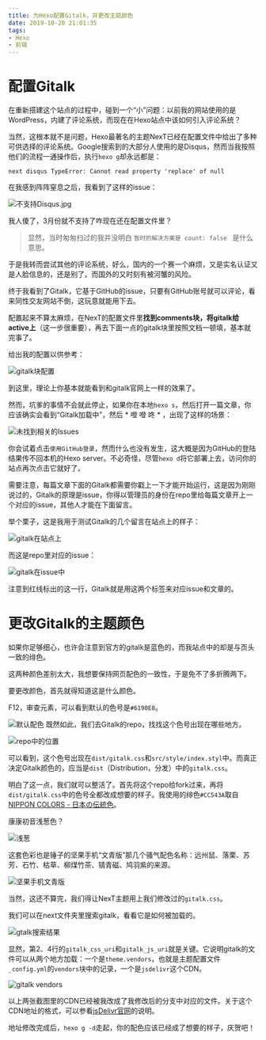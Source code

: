 ```yaml
---
title: 为Hexo配置Gitalk，并更改主题颜色
date: 2019-10-20 21:01:35
tags:
- Hexo
- 前端
---
```


# 配置Gitalk
在重新搭建这个站点的过程中，碰到一个“小”问题：以前我的网站使用的是WordPress，内建了评论系统，而现在在Hexo站点中该如何引入评论系统？

当然，这根本就不是问题，Hexo最著名的主题NexT已经在配置文件中给出了多种可供选择的评论系统。Google搜索到的大部分人使用的是Disqus，然而当我按照他们的流程一通操作后，执行`hexo g`却永远都是：

    next disqus TypeError: Cannot read property 'replace' of null

在我感到阵阵窒息之后，我看到了这样的issue：

![不支持Disqus.jpg](http://storage.live.com/items/3550ADEE9AFF19FD!99494:/fkE8JSxeo4pjmu7.jpg?authkey=AIbyrqnS5z58phc)

我人傻了，3月份就不支持了咋现在还在配置文件里？

> 显然，当时匆匆扫过的我并没明白 `暂时的解决方案是 count: false ` 是什么意思。

于是我转而尝试其他的评论系统，好么，国内的一个赛一个麻烦，又是实名认证又是人脸信息的，还是别了。而国外的又时刻有被河蟹的风险。

终于我看到了Gitalk，它基于GitHub的issue，只要有GitHub账号就可以评论，看来同性交友网站不倒，这玩意就能用下去。

<!-- more -->

配置起来不算太麻烦，在NexT的配置文件里**找到comments块，将gitalk给active上**（这一步很重要），再去下面一点的gitalk块里按照文档一顿填，基本就完事了。

给出我的配置以供参考：

![gitalk块配置](http://storage.live.com/items/3550ADEE9AFF19FD!99495:/jPw6frglHAW52ME.jpg?authkey=AIbyrqnS5z58phc)

到这里，理论上你基本就能看到和gitalk官网上一样的效果了。

然而，坑爹的事情不会就此停止，如果你在本地`hexo s`，然后打开一篇文章，你应该确实会看到“Gitalk加载中”，然后 * 噔  噔  咚 * ，出现了这样的场景：

![未找到相关的Issues](http://storage.live.com/items/3550ADEE9AFF19FD!99496:/VmbrWfpDMNute5O.jpg?authkey=AIbyrqnS5z58phc)

你会试着点击`使用GitHub登录`，然而什么也没有发生，这大概是因为GitHub的登陆结果传不回本机的Hexo server。不必奇怪，尽管`hexo d`将它部署上去，访问你的站点再次点击它就好了。

需要注意，每篇文章下面的Gitalk都需要你戳上一下才能开始运行，这是因为刚刚说过的，Gitalk的原理是issue，你得以管理员的身份在repo里给每篇文章开上一个对应的issue，其他人才能在下面留言。

举个栗子，这是我用于测试Gitalk的几个留言在站点上的样子：

![gitalk在站点上](http://storage.live.com/items/3550ADEE9AFF19FD!99497:/62GCSo1yZp3ixRW.jpg?authkey=AIbyrqnS5z58phc)

而这是repo里对应的issue：

![gitalk在issue中](http://storage.live.com/items/3550ADEE9AFF19FD!99502:/l7pDt8vaf1gKdmk.jpg?authkey=AIbyrqnS5z58phc)

注意到红线标出的这一行，Gitalk就是用这两个标签来对应issue和文章的。

# 更改Gitalk的主题颜色
如果你足够细心，也许会注意到官方的gitalk是蓝色的，而我站点中的却是与页头一致的绯色。

这两种颜色差别太大，我想要保持网页配色的一致性，于是免不了多折腾两下。

要更改颜色，首先就得知道这是什么颜色。

F12，审查元素，可以看到默认的色号是`#6190E8`。

![默认配色](http://storage.live.com/items/3550ADEE9AFF19FD!99498:/mjACFTl8et5hfwp.jpg?authkey=AIbyrqnS5z58phc)
既然如此，我们去Gitalk的repo，找找这个色号出现在哪些地方。

![repo中的位置](http://storage.live.com/items/3550ADEE9AFF19FD!99499:/EAkaJT7sGz8jcC1.jpg?authkey=AIbyrqnS5z58phc)

可以看到，这个色号出现在`dist/gitalk.css`和`src/style/index.styl`中。而真正决定Gitalk颜色的，应当是`dist`（Distribution，分发）中的`gitalk.css`。

明白了这一点，我们就可以整活了。首先将这个repo给fork过来，再将`dist/gitalk.css`中的色号全都改成想要的样子。我使用的绯色`#CC543A`取自[NIPPON COLORS - 日本の伝統色](http://nipponcolors.com)。

康康初音浅葱色？

![浅葱](http://storage.live.com/items/3550ADEE9AFF19FD!99500:/rzUKvqA5SIT7tPG.jpg?authkey=AIbyrqnS5z58phc)

这套色彩也是锤子的坚果手机“文青版”那几个骚气配色名称：远州鼠、落栗、苏芳、石竹、枯草、柳煤竹茶、锖青磁、鸠羽紫的来源。

![坚果手机文青版](http://storage.live.com/items/3550ADEE9AFF19FD!99510:/7p1J9MOtAChDqyi.jpg?authkey=AIbyrqnS5z58phc)

当然，这还不算完，我们得让NexT主题用上我们修改过的`gitalk.css`。

我们可以在next文件夹里搜索gitalk，看看它是如何被加载的。

![gtalk搜索结果](http://storage.live.com/items/3550ADEE9AFF19FD!99511:/UiRWDco3Tr6IAls.jpg?authkey=AIbyrqnS5z58phc)

显然，第2、4行的`gitalk_css_uri`和`gitalk_js_uri`就是关键。它说明gitalk的文件可以从两个地方加载：一个是`theme.vendors`，也就是主题配置文件`_config.yml`的`vendors`块中的记录，一个是`jsdelivr`这个CDN。

![gitalk vendors](http://storage.live.com/items/3550ADEE9AFF19FD!99501:/FpBQKzJZhqjdtmY.jpg?authkey=AIbyrqnS5z58phc)

以上两张截图里的CDN已经被我改成了我修改后的分支中对应的文件。关于这个CDN地址的格式，可以参看[jsDelivr官网](https://www.jsdelivr.com)的说明。

地址修改完成后，`hexo g -d`走起，你的配色应该已经成了想要的样子，庆贺吧！
